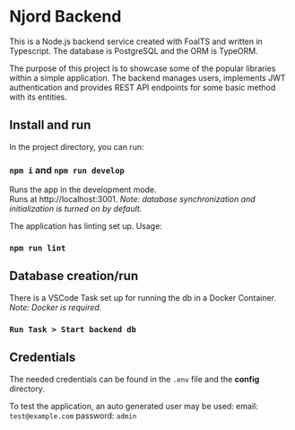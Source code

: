 # Njord Backend

This is a Node.js backend service created with FoalTS and written in Typescript. The database is PostgreSQL and the ORM is TypeORM.

The purpose of this project is to showcase some of the popular libraries within a simple application. The backend manages users, implements JWT authentication and provides REST API endpoints for some basic method with its entities.

## Install and run

In the project directory, you can run:

### `npm i` and `npm run develop`

Runs the app in the development mode.\
Runs at http://localhost:3001.
*Note: database synchronization and initialization is turned on by default.*

The application has linting set up. Usage:
### `npm run lint`

## Database creation/run

There is a VSCode Task set up for running the db in a Docker Container.\
*Note: Docker is required.*

### `Run Task > Start backend db`

## Credentials
The needed credentials can be found in the `.env` file and the **config** directory.

To test the application, an auto generated user may be used:
email: `test@example.com`
password: `admin`